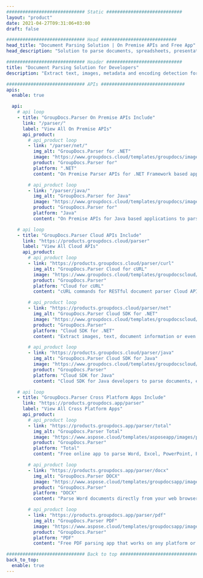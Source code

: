 ```yaml
---
############################# Static ############################
layout: "product"
date: 2021-04-27T09:31:06+03:00
draft: false

############################# Head ############################
head_title: "Document Parsing Solution | On Premise APIs and Free App"
head_description: "Solution to parse documents, spreadsheets, presentations, emails, archives and more. Extract text, extract images, metadata and detect encoding."

############################# Header ############################
title: "Document Parsing Solution for Developers"
description: "Extract text, images, metadata and encoding detection for Microsoft Office, OpenOffice, PDF, HTML and other file formats of your choice."

############################# APIs ###############################
apis:
  enable: true

  api:
    # api loop
    - title: "GroupDocs.Parser On Premise APIs Include"
      link: "/parser/"
      label: "View All On Premise APIs"
      api_product:
        # api_product loop
        - link: "/parser/net/"
          img_alt: "GroupDocs.Parser for .NET"
          image: "https://www.groupdocs.cloud/templates/groupdocs/images/product-logos/groupdocs-parser-net.png"
          product: "GroupDocs.Parser for"
          platform: ".NET"
          content: "On Premise Parser APIs for .NET Framework based applications to extract data from the supported document file formats."

        # api_product loop
        - link: "/parser/java/"
          img_alt: "GroupDocs.Parser for Java"
          image: "https://www.groupdocs.cloud/templates/groupdocs/images/product-logos/groupdocs-parser-java.png"
          product: "GroupDocs.Parser for"
          platform: "Java"
          content: "On Premise APIs for Java based applications to parse and extract data from the supported document file formats."

    # api loop
    - title: "GroupDocs.Parser Cloud APIs Include"
      link: "https://products.groupdocs.cloud/parser"
      label: "View All Cloud APIs"
      api_product:
        # api_product loop
        - link: "https://products.groupdocs.cloud/parser/curl"
          img_alt: "GroupDocs.Parser Cloud for cURL"
          image: "https://www.groupdocs.cloud/templates/groupdocscloud/images/sdk/272x272/groupdocs_parser-for-curl.png"
          product: "GroupDocs.Parser"
          platform: "Cloud for cURL"
          content: "cURL commands for RESTful document parser Cloud API to parse documents across wide range of supported popular file formats."

        # api_product loop
        - link: "https://products.groupdocs.cloud/parser/net"
          img_alt: "GroupDocs.Parser Cloud SDK for .NET"
          image: "https://www.groupdocs.cloud/templates/groupdocscloud/images/sdk/272x272/groupdocs_parser-for-net.png"
          product: "GroupDocs.Parser"
          platform: "Cloud SDK for .NET"
          content: "Extract images, text, document information or even parse any document by user-defined template in your Microsoft .NET applications."

        # api_product loop
        - link: "https://products.groupdocs.cloud/parser/java"
          img_alt: "GroupDocs.Parser Cloud SDK for Java"
          image: "https://www.groupdocs.cloud/templates/groupdocscloud/images/sdk/272x272/groupdocs_parser-for-java.png"
          product: "GroupDocs.Parser"
          platform: "Cloud SDK for Java"
          content: "Cloud SDK for Java developers to parse documents, extract document information and data within Java based applications."

    # api loop
    - title: "GroupDocs.Parser Cross Platform Apps Include"
      link: "https://products.groupdocs.app/parser"
      label: "View All Cross Platform Apps"
      api_product:
        # api_product loop
        - link: "https://products.groupdocs.app/parser/total"
          img_alt: "GroupDocs.Parser Total"
          image: "https://www.aspose.cloud/templates/asposeapp/images/products/logo/aspose_parser-app.png"
          product: "GroupDocs.Parser"
          platform: "Total"
          content: "Free online app to parse Word, Excel, PowerPoint, PDF &amp; 30+ more document types."

        # api_product loop
        - link: "https://products.groupdocs.app/parser/docx"
          img_alt: "GroupDocs.Parser DOCX"
          image: "https://www.aspose.cloud/templates/groupdocsapp/images/products/logo/groupdocs_words-app.png"
          product: "GroupDocs.Parser"
          platform: "DOCX"
          content: "Parse Word documents directly from your web browser to extract images, text or metadata."

        # api_product loop
        - link: "https://products.groupdocs.app/parser/pdf"
          img_alt: "GroupDocs.Parser PDF"
          image: "https://www.aspose.cloud/templates/groupdocsapp/images/products/logo/groupdocs_pdf-app.png"
          product: "GroupDocs.Parser"
          platform: "PDF"
          content: "Free PDF parsing app that works on any platform or device without any limitations."

############################# Back to top ###############################
back_to_top:
  enable: true
---
```

